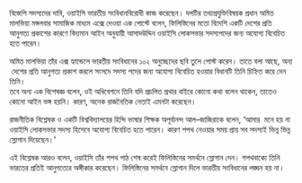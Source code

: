 বিজেপি সদস্যদের দাবি, ওয়াইসি ভারতীয় সংবিধানবিরোধী কাজ করেছেন। দলটির তথ্যপ্রযুক্তিবিষয়ক প্রধান অমিত মালভিয়া মঙ্গলবার সামাজিক মাধ্যম এক্সে দেওয়া এক পোস্টে বলেন, ফিলিস্তিনের মতো বিদেশি একটি দেশের প্রতি আনুগত্য প্রকাশের কারণে বিদ্যমান আইন অনুযায়ী আসাদউদ্দিন ওয়াইসি লোকসভার সদস্যপদের জন্য অযোগ্য বিবেচিত হতে পারেন।

অমিত মালভিয়া তাঁর এক্স হ্যান্ডেলে ভারতীয় সংবিধানের ১০২ অনুচ্ছেদের ছবি তুলে পোস্ট করেন। তাতে বলা আছে, অন্য  দেশের প্রতি আনুগত্য প্রকাশ করলে সংসদে সদস্য পদের জন্য অযোগ্য বিবেচিত হওয়ার বিধানটি তিনি চিহ্নিত করে দেন তিনি।  
তবে অন্য এক বিশেষজ্ঞ বলেন, ওই অধিবেশনে তিনি যদি প্রচলিত প্রথার বাইরে কোনো কথা বলেন থাকেন, তাতেও কোনো আইন ভঙ্গ হয়নি। কারণ, অনেক রাজনৈতিক নেতাই এমনটা করেছেন।

রাজনীতিক বিশ্লেষক ও একটি বিশ্ববিদ্যালয়ের হিন্দি ভাষার শিক্ষক অপূর্বানন্দ আল–জাজিরাকে বলেন, ‘আমার  মনে হয় না ওয়াইসি লোকসভার সদস্য হিসেবে অযোগ্য বিবেচিত হতে পারেন। কারণ শপথ নেওয়ার সময় প্রায় সব সদস্যই ভিন্ন ভিন্ন স্লোগান দিয়েছেন।’

এই বিশ্লেষক আরও বলেন, ওয়াইসি তাঁর শপথ পাঠ শেষ করেই ফিলিস্তিনের সমর্থনে স্লোগান দেন। শপথবাক্যে তিনি ভারতের প্রতিই আনুগত্যের অঙ্গীকার করেছেন। ফিলিস্তিনের সমর্থনে স্লোগান দিলে ভারতীয় সংবিধানের লঙ্ঘন হয় না।
